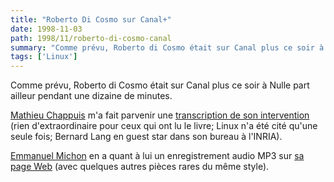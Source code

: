 ```yaml
---
title: "Roberto Di Cosmo sur Canal+"
date: 1998-11-03
path: 1998/11/roberto-di-cosmo-canal
summary: "Comme prévu, Roberto di Cosmo était sur Canal plus ce soir à Nulle part ailleur pendant une dizaine de minutes."
tags: ['Linux']
---
```


<P>
Comme prévu, Roberto di Cosmo était sur Canal plus ce soir à Nulle part ailleur
pendant une dizaine de minutes.
</P>

<P>
<A HREF="mailto:mollo@iut-bm.univ-fcomte.fr">Mathieu
Chappuis</A> m'a fait parvenir une <A HREF="http://www.linux-center.org/articles/9811/npa.txt">transcription
de son intervention</A> (rien d'extraordinaire pour ceux qui ont lu le
livre; Linux n'a été cité qu'une seule fois; Bernard Lang en guest star
dans son bureau à l'INRIA).
</P>

<P>
<A HREF="mailto:michon@email.enst.fr">Emmanuel Michon</A> en a quant à
lui un enregistrement audio MP3 sur <A HREF="http://www.enst.fr/~michon">sa page Web</A> (avec quelques autres pièces rares du même style).
</P>


